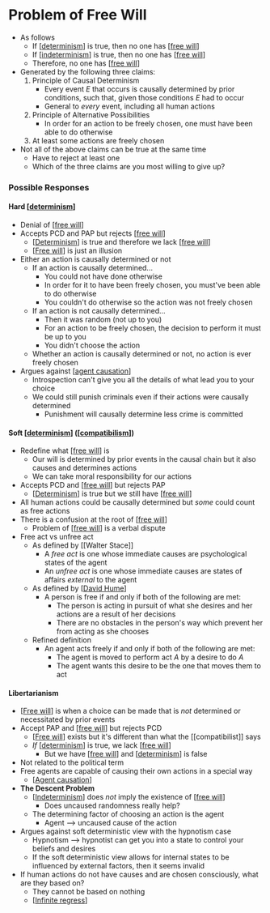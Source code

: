 # Problem of Free Will

- As follows
  - If [[determinism]] is true, then no one has [[free will]]
  - If [[indeterminism]] is true, then no one has [[free will]]
  - Therefore, no one has [[free will]]
- Generated by the following three claims:
  1. Principle of Causal Determinism
     - Every event $E$ that occurs is causally determined by prior conditions, such that, given those conditions $E$ had to occur
     - General to *every* event, including all human actions
  2. Principle of Alternative Possibilities
     - In order for an action to be freely chosen, one must have been able to do otherwise
  3. At least some actions are freely chosen
- Not all of the above claims can be true at the same time
  - Have to reject at least one
  - Which of the three claims are you most willing to give up?

### Possible Responses

#### Hard [[determinism]]

- Denial of [[free will]]
- Accepts PCD and PAP but rejects [[free will]]
  - [[Determinism]] is true and therefore we lack [[free will]]
  - [[Free will]] is just an illusion
- Either an action is causally determined or not
  - If an action is causally determined...
    - You could not have done otherwise
    - In order for it to have been freely chosen, you must've been able to do otherwise
    - You couldn't do otherwise so the action was not freely chosen
  - If an action is not causally determined...
    - Then it was random (not up to you)
    - For an action to be freely chosen, the decision to perform it must be up to you
    - You didn't choose the action
  - Whether an action is causally determined or not, no action is ever freely chosen
- Argues against [[agent causation]]
  - Introspection can't give you all the details of what lead you to your choice
  - We could still punish criminals even if their actions were causally determined
    - Punishment will causally determine less crime is committed

#### Soft [[determinism]] ([[compatibilism]])

- Redefine what [[free will]] is
  - Our will is determined by prior events in the causal chain but it also causes and determines actions
  - We can take moral responsibility for our actions
- Accepts PCD and [[free will]] but rejects PAP
  - [[Determinism]] is true but we still have [[free will]]
- All human actions could be causally determined but *some* could count as free actions
- There is a confusion at the root of [[free will]]
  - Problem of [[free will]] is a verbal dispute
- Free act vs unfree act
  - As defined by [[Walter Stace]]
    - A *free act* is one whose immediate causes are psychological states of the agent
    - An *unfree act* is one whose immediate causes are states of affairs *external* to the agent
  - As defined by [[David Hume]]
    - A person is free if and only if both of the following are met:
      - The person is acting in pursuit of what she desires and her actions are a result of her decisions
      - There are no obstacles in the person's way which prevent her from acting as she chooses
  - Refined definition
    - An agent acts freely if and only if both of the following are met:
      - The agent is moved to perform act $A$ by a desire to do $A$
      - The agent wants this desire to be the one that moves them to act

#### Libertarianism

- [[Free will]] is when a choice can be made that is *not* determined or necessitated by prior events
- Accept PAP and [[free will]] but rejects PCD
  - [[Free will]] exists but it's different than what the [[compatibilist]] says
  - *If* [[determinism]] is true, we lack [[free will]]
    - But we have [[free will]] and [[determinism]] is false
- Not related to the political term
- Free agents are capable of causing their own actions in a special way
  - [[Agent causation]]
- **The Descent Problem**
  - [[Indeterminism]] does *not* imply the existence of [[free will]]
    - Does uncaused randomness really help?
  - The determining factor of choosing an action is the agent
    - Agent --> uncaused cause of the action
- Argues against soft deterministic view with the hypnotism case
  - Hypnotism --> hypnotist can get you into a state to control your beliefs and desires
  - If the soft deterministic view allows for internal states to be influenced by external factors, then it seems invalid
- If human actions do not have causes and are chosen consciously, what are they based on?
  - They cannot be based on nothing
  - [[Infinite regress]]

[//begin]: # "Autogenerated link references for markdown compatibility"
[determinism]: determinism "Determinism"
[free will]: free-will "Free Will"
[Indeterminism]: indeterminism "Indeterminism"
[Agent causation]: agent-causation "Agent Causation"
[compatibilism]: compatibilism "Compatibilism"
[David Hume]: david-hume "David Hume"
[Infinite regress]: infinite-regress "Infinite Regress"
[//end]: # "Autogenerated link references"
